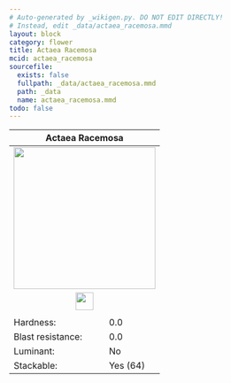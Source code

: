 ```yaml
---
# Auto-generated by _wikigen.py. DO NOT EDIT DIRECTLY!
# Instead, edit _data/actaea_racemosa.mmd
layout: block
category: flower
title: Actaea Racemosa
mcid: actaea_racemosa
sourcefile:
  exists: false
  fullpath: _data/actaea_racemosa.mmd
  path: _data
  name: actaea_racemosa.mmd
todo: false
---
```


<table class="block-info"><thead><tr>
<th colspan=2>Actaea Racemosa</th>
</tr></thead><tbody>
<tr><td colspan=2 class="cell-image-big" style="text-align:center"><img src="/allotment/img/textures/allotment/actaea_racemosa.png" width="256" height="256" alt="" class="preview-icon"></td></tr>
<tr><td colspan=2 class="cell-image-small" style="text-align:center"><img src="/allotment/img/inventory_textures/allotment/actaea_racemosa.png" width="32" height="32" alt="" class="inventory-icon"></td></tr>
<tr><td colspan=2 style="text-align:center"><span class="tool-info tool-none tool-level-0" title="Does not require or break faster with any tool"></span></td></tr>
<tr><td>Hardness:</td><td>0.0</td></tr>
<tr><td>Blast resistance:</td><td>0.0</td></tr>
<tr><td>Luminant:</td><td>No</td></tr>
<tr><td>Stackable:</td><td>Yes (64)</td></tr>
</tbody></table>

